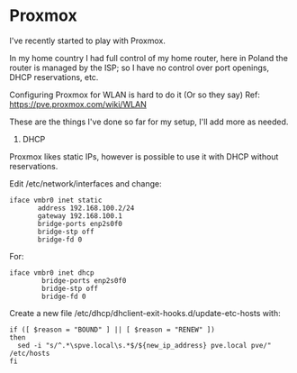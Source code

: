 # Proxmox
I've recently started to play with Proxmox. 

In my home country I had full control of my home router, here in Poland the router is managed by the ISP; so I have no control
over port openings, DHCP reservations, etc.

Configuring Proxmox for WLAN is hard to do it (Or so they say) Ref: https://pve.proxmox.com/wiki/WLAN

These are the things I've done so far for my setup, I'll add more as needed.

1. DHCP

Proxmox likes static IPs, however is possible to use it with DHCP without reservations.

Edit /etc/network/interfaces and change:
```
iface vmbr0 inet static
       address 192.168.100.2/24
       gateway 192.168.100.1
       bridge-ports enp2s0f0
       bridge-stp off
       bridge-fd 0
```
For:
```
iface vmbr0 inet dhcp
        bridge-ports enp2s0f0
        bridge-stp off
        bridge-fd 0
```

Create a new file /etc/dhcp/dhclient-exit-hooks.d/update-etc-hosts with:
```
if ([ $reason = "BOUND" ] || [ $reason = "RENEW" ])
then
  sed -i "s/^.*\spve.local\s.*$/${new_ip_address} pve.local pve/" /etc/hosts
fi
```

